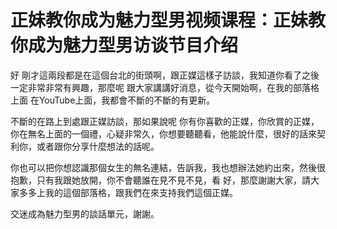 # 正妹教你成为魅力型男视频课程：正妹教你成为魅力型男访谈节目介绍

好 剛才這兩段都是在這個台北的街頭啊，跟正媒這樣子訪談，我知道你看了之後一定非常非常有興趣，那麼呢 跟大家講講好消息，從今天開始啊，在我的部落格上面 在YouTube上面，我都會不斷的不斷的有更新。

不斷的在路上到處跟正媒訪談，那如果說呢 你有你喜歡的正媒，你欣賞的正媒，你在無名上面的一個禮，心疑非常久，你想要聽聽看，他能說什麼，很好的話來契利你，或者跟你分享什麼想法的話呢。

你也可以把你想認識那個女生的無名連結，告訴我，我也想辦法她約出來，然後很抱歉，只有我跟她放開，你不會聽誰在見不見不見，看 好，那麼謝謝大家，請大家多多上我的這個部落格，跟我們在來支持我們這個正媒。

交迷成為魅力型男的談話單元，謝謝。